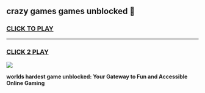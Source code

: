 
## crazy games games unblocked 👋
<h3>
<a href="https://premium.freeplayer.one?title=crazy_games_games_unblocked&ref=13F">CLICK TO PLAY</a></h3>
<hr>

<h3>
<a href="https://premium.freeplayer.one?title=crazy_games_games_unblocked&ref=13F">CLICK 2 PLAY</a>
  
</h3>

<a href="https://premium.freeplayer.one?title=crazy_games_games_unblocked&ref=12F/"><img src="https://clearcache.store/games.png"></a>


**worlds hardest game unblocked: Your Gateway to Fun and Accessible Online Gaming**
